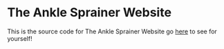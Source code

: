 # The Ankle Sprainer Website
This is the source code for The Ankle Sprainer Website go [here](<https://mohammedkhalidmc.github.io/Ankle-Sprainers/>) to see for yourself!
